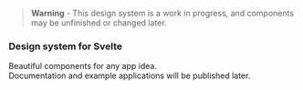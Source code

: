 > **Warning** - This design system is a work in progress, and components may be unfinished or changed later.
### Design system for Svelte
Beautiful components for any app idea.
<br>
Documentation and example applications will be published later.
